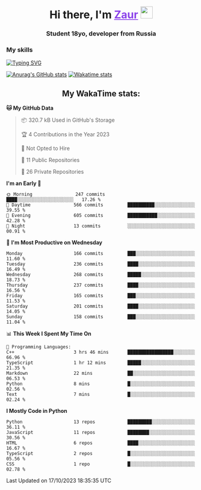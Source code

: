 <h1 align="center">
    Hi there, I'm 
    <a href="https://t.me/skyguy" target="_blank" style="color: #8C43EA">Zaur</a>
    <img src="https://github.com/blackcater/blackcater/raw/main/images/Hi.gif" height="32">
</h1>

<h3 align="center">
    Student 18yo, developer from Russia
</h3>  

### **My skills**
[![Typing SVG](https://readme-typing-svg.herokuapp.com?font=Oxanium&duration=3000&pause=1500&color=8C43EA&height=30&lines=Python:+FastAPI,+Flask,+Aiogram,+Telethon;SQL:+PostgreSQL,+SQLite;JavaScript/TypeScript:+React.js;HTML+(PUG),+CSS+(SCSS))](https://git.io/typing-svg)

[![Anurag's GitHub stats](https://github-readme-stats.vercel.app/api?username=mrskyguy&hide_title=true&count_private=true&show_icons=true&title_color=8C43EA&icon_color=BE57EA&bg_color=30,191919,341b56&text_color=B1B1B1&border_radius=10&hide_border=true)](https://github.com/anuraghazra/github-readme-stats)
[![Wakatime stats](https://github-readme-stats.vercel.app/api/wakatime?username=skyguy&hide_title=true&show_icons=true&title_color=8C43EA&icon_color=BE57EA&bg_color=30,191919,341b56&text_color=B1B1B1&border_radius=10&hide_border=true)](https://github.com/anuraghazra/github-readme-stats)


<h2 align="center"> My WakaTime stats: </h2>

<!--START_SECTION:waka-->
**🐱 My GitHub Data** 

> 📦 320.7 kB Used in GitHub's Storage 
 > 
> 🏆 4 Contributions in the Year 2023
 > 
> 🚫 Not Opted to Hire
 > 
> 📜 11 Public Repositories 
 > 
> 🔑 26 Private Repositories 
 > 
**I'm an Early 🐤** 

```text
🌞 Morning                247 commits         ████░░░░░░░░░░░░░░░░░░░░░   17.26 % 
🌆 Daytime                566 commits         ██████████░░░░░░░░░░░░░░░   39.55 % 
🌃 Evening                605 commits         ███████████░░░░░░░░░░░░░░   42.28 % 
🌙 Night                  13 commits          ░░░░░░░░░░░░░░░░░░░░░░░░░   00.91 % 
```
📅 **I'm Most Productive on Wednesday** 

```text
Monday                   166 commits         ███░░░░░░░░░░░░░░░░░░░░░░   11.60 % 
Tuesday                  236 commits         ████░░░░░░░░░░░░░░░░░░░░░   16.49 % 
Wednesday                268 commits         █████░░░░░░░░░░░░░░░░░░░░   18.73 % 
Thursday                 237 commits         ████░░░░░░░░░░░░░░░░░░░░░   16.56 % 
Friday                   165 commits         ███░░░░░░░░░░░░░░░░░░░░░░   11.53 % 
Saturday                 201 commits         ████░░░░░░░░░░░░░░░░░░░░░   14.05 % 
Sunday                   158 commits         ███░░░░░░░░░░░░░░░░░░░░░░   11.04 % 
```


📊 **This Week I Spent My Time On** 

```text
💬 Programming Languages: 
C++                      3 hrs 46 mins       █████████████████░░░░░░░░   66.96 % 
TypeScript               1 hr 12 mins        █████░░░░░░░░░░░░░░░░░░░░   21.35 % 
Markdown                 22 mins             ██░░░░░░░░░░░░░░░░░░░░░░░   06.53 % 
Python                   8 mins              █░░░░░░░░░░░░░░░░░░░░░░░░   02.56 % 
Text                     7 mins              █░░░░░░░░░░░░░░░░░░░░░░░░   02.24 % 
```

**I Mostly Code in Python** 

```text
Python                   13 repos            █████████░░░░░░░░░░░░░░░░   36.11 % 
JavaScript               11 repos            ████████░░░░░░░░░░░░░░░░░   30.56 % 
HTML                     6 repos             ████░░░░░░░░░░░░░░░░░░░░░   16.67 % 
TypeScript               2 repos             █░░░░░░░░░░░░░░░░░░░░░░░░   05.56 % 
CSS                      1 repo              █░░░░░░░░░░░░░░░░░░░░░░░░   02.78 % 
```




 Last Updated on 17/10/2023 18:35:35 UTC
<!--END_SECTION:waka-->
